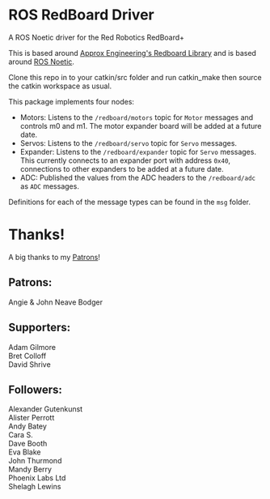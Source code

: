 # ROS RedBoard Driver
A ROS Noetic driver for the Red Robotics RedBoard+

This is based around [Approx Engineering's Redboard Library](https://github.com/ApproxEng/RedBoard) and is based around [ROS Noetic](http://wiki.ros.org/noetic/).

Clone this repo in to your catkin/src folder and run catkin_make then source the catkin workspace as usual.

This package implements four nodes:
- Motors: Listens to the `/redboard/motors` topic for `Motor` messages and controls m0 and m1. The motor expander board will be added at a future date.
- Servos: Listens to the `/redboard/servo` topic for `Servo` messages.
- Expander: Listens to the `/redboard/expander` topic for `Servo` messages. This currently connects to an expander port with address `0x40`, connections to other expanders to be added at a future date.
- ADC: Published the values from the ADC headers to the `/redboard/adc` as `ADC` messages.

Definitions for each of the message types can be found in the `msg` folder.

Thanks!
=

A big thanks to my [Patrons](https://www.patreon.com/neaveeng)!

Patrons:  
----
Angie & John Neave
Bodger

Supporters:
----
Adam Gilmore  
Bret Colloff  
David Shrive  

Followers:
----
Alexander Gutenkunst  
Alister Perrott  
Andy Batey  
Cara S.  
Dave Booth  
Eva Blake  
John Thurmond  
Mandy Berry  
Phoenix Labs Ltd  
Shelagh Lewins